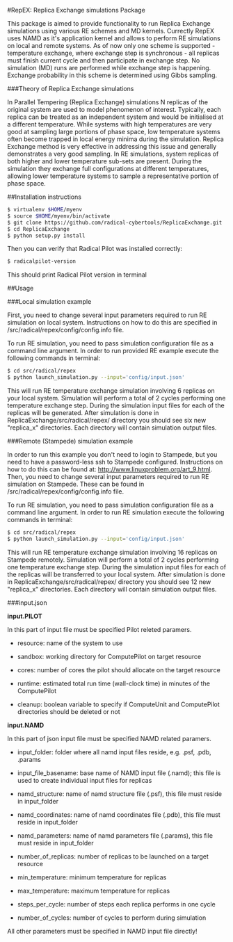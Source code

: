 #RepEX: Replica Exchange simulations Package

This package is aimed to provide functionality to run Replica Exchange simulations using various RE schemes and MD kernels. Currectly RepEX uses NAMD as it's application kernel and allows to perform RE simulations on local and remote systems. As of now only one scheme is supported - temperature exchange, where exchange step is synchronous - all replicas must finish current cycle and then participate in exchange step. No simulation (MD) runs are performed while exchange step is happening. Exchange probability in this scheme is determined using Gibbs sampling.        

###Theory of Replica Exchange simulations

In Parallel Tempering (Replica Exchange) simulations N replicas of the original system are used to model phenomenon of interest. Typically, each replica can be treated as an independent system and would be initialised at a different temperature. While systems with high temperatures are very good at  sampling large portions of phase space, low temperature systems often become trapped in local energy minima during the simulation. Replica Exchange method is very effective in addressing this issue and generally demonstrates a very good sampling. In RE simulations, system replicas of both higher and lower temperature sub-sets are present. During the simulation they exchange full configurations at different temperatures, allowing lower temperature systems to sample a representative portion of phase space.


##Installation instructions

```bash
$ virtualenv $HOME/myenv 
$ source $HOME/myenv/bin/activate 
$ git clone https://github.com/radical-cybertools/ReplicaExchange.git 
$ cd ReplicaExchange
$ python setup.py install
```

Then you can verify that Radical Pilot was installed correctly:
```bash
$ radicalpilot-version
```

This should print Radical Pilot version in terminal
 
##Usage

###Local simulation example

First, you need to change several input parameters required to run RE simulation on local system. Instructions on how to do this are specified in /src/radical/repex/config/config.info file.

To run RE simulation, you need to pass simulation configuration file as a command line argument. In order to run provided RE example execute the following commands in terminal: 

```bash
$ cd src/radical/repex
$ python launch_simulation.py --input='config/input.json'
```

This will run RE temperature exchange simulation involving 6 replicas on your local system. Simulation will perform a total of 2 cycles performing one temperature exchange step. During the simulation input files for each of the replicas will be generated. After simulation is done in ReplicaExchange/src/radical/repex/ directory you should see six new "replica_x" directories. Each directory will contain simulation output files.  

###Remote (Stampede) simulation example

In order to run this example you don't need to login to Stampede, but you need to have a password-less ssh to Stampede configured.
Instructions on how to do this can be found at: http://www.linuxproblem.org/art_9.html. Then, you need to change several input parameters required to run RE simulation on Stampede. These can be found in /src/radical/repex/config/config.info file. 


To run RE simulation, you need to pass simulation configuration file as a command line argument. In order to run RE simulation execute the following commands in terminal:  

```bash
$ cd src/radical/repex
$ python launch_simulation.py --input='config/input.json'
```

This will run RE temperature exchange simulation involving 16 replicas on Stampede remotely. Simulation will perform a total of 2 cycles performing one temperature exchange step. During the simulation input files for each of the replicas will be transferred to your local system. After simulation is done in ReplicaExchange/src/radical/repex/ directory you should see 12 new "replica_x" directories. Each directory will contain simulation output files.  

###input.json 

**input.PILOT**

In this part of input file must be specified Pilot releted paramers. 

- resource: name of the system to use 

- sandbox: working directory for ComputePilot on target resource

- cores: number of cores the pilot should allocate on the target resource 

- runtime: estimated total run time (wall-clock time) in minutes of the ComputePilot

- cleanup: boolean variable to specify if ComputeUnit and ComputePilot directories should be deleted or not  

**input.NAMD**

In this part of json input file must be specified NAMD related paramers. 

- input_folder: folder where all namd input files reside, e.g. .psf, .pdb, .params

- input_file_basename: base name of NAMD input file (.namd); this file is used to create individual input files for replicas 

- namd_structure: name of namd structure file (.psf), this file must reside in input_folder

- namd_coordinates: name of namd coordinates file (.pdb), this file must reside in input_folder

- namd_parameters: name of namd parameters file (.params), this file must reside in input_folder

- number_of_replicas: number of replicas to be launched on a target resource 

- min_temperature: minimum temperature for replicas

- max_temperature: maximum temperature for replicas  

- steps_per_cycle: number of steps each replica performs in one cycle

- number_of_cycles: number of cycles to perform during simulation

All other parameters must be specified in NAMD input file directly!




